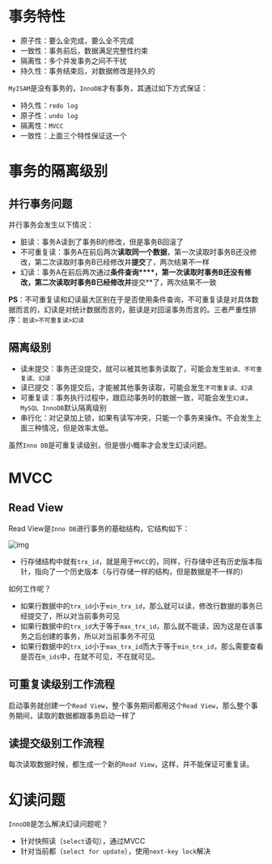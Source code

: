 # 事务特性

-   原子性：要么全完成，要么全不完成
-   一致性：事务前后，数据满足完整性约束
-   隔离性：多个并发事务之间不干扰
-   持久性：事务结束后，对数据修改是持久的

`MyISAM`是没有事务的，`InnoDB`才有事务，其通过如下方式保证：

-   持久性：`redo log`
-   原子性：`undo log`
-   隔离性：`MVCC`
-   一致性：上面三个特性保证这一个

# 事务的隔离级别

## 并行事务问题

并行事务会发生以下情况：

-   脏读：事务A读到了事务B的修改，但是事务B回滚了
-   不可重复读：事务A在前后两次**读取同一个数据**，第一次读取时事务B还没修改，第二次读取时事务B已经修改并**提交**了，两次结果不一样
-   幻读：事务A在前后两次通过**条件查询****，第一次读取时事务B还没有修改，第二次读取时事务B已经修改并**提交**了，两次结果不一致

**PS**：不可重复读和幻读最大区别在于是否使用条件查询，不可重复读是对具体数据而言的，幻读是对统计数据而言的，脏读是对回滚事务而言的。三者严重性排序：`脏读>不可重复读>幻读`

## 隔离级别

-   读未提交：事务还没提交，就可以被其他事务读取了，可能会发生`脏读、不可重复读、幻读`
-   读已提交：事务提交后，才能被其他事务读取，可能会发生`不可重复读、幻读`
-   可重复读：事务执行过程中，跟启动事务时的数据一致，可能会发生`幻读`，`MySQL InnoDB`默认隔离级别
-   串行化：对记录加上锁，如果有读写冲突，只能一个事务来操作。不会发生上面三种情况，但是效率太低。

虽然`Inno DB`是可重复读级别，但是很小概率才会发生幻读问题。

# MVCC

## Read View

Read View是`Inno DB`进行事务的基础结构，它结构如下：

![img](https://imagere.oss-cn-beijing.aliyuncs.com/PC_PicGO/20250308002250844.png)

-   行存储结构中就有`trx_id`，就是用于`MVCC`的，同样，行存储中还有历史版本指针，指向了一个历史版本（与行存储一样的结构，但是数据是不一样的）

如何工作呢？

-   如果行数据中的`trx_id`小于`min_trx_id`，那么就可以读，修改行数据的事务已经提交了，所以对当前事务可见
-   如果行数据中的`trx_id`大于等于`max_trx_id`，那么就不能读，因为这是在该事务之后创建的事务，所以对当前事务不可见
-   如果行数据中的`trx_id`小于`max_trx_id`而大于等于`min_trx_id`，那么需要查看是否在`m_ids`中，在就不可见，不在就可见。

## 可重复读级别工作流程

启动事务就创建一个`Read View`，整个事务期间都用这个`Read View`，那么整个事务期间，读取的数据都跟事务启动一样了

## 读提交级别工作流程

每次读取数据时候，都生成一个新的`Read View`，这样，并不能保证可重复读。

# 幻读问题

`InnoDB`是怎么解决幻读问题呢？

-   针对快照读（`select`语句），通过MVCC
-   针对当前都（`select for update`），使用`next-key lock`解决